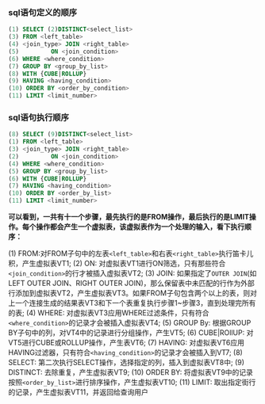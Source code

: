 ### sql语句定义的顺序

```sql
(1) SELECT (2)DISTINCT<select_list>
(3) FROM <left_table>
(4) <join_type> JOIN <right_table>
(5)         ON <join_condition>
(6) WHERE <where_condition>
(7) GROUP BY <group_by_list>
(8) WITH {CUBE|ROLLUP}
(9) HAVING <having_condition>
(10) ORDER BY <order_by_condition>
(11) LIMIT <limit_number>

```

### sql语句执行顺序

```sql
(8) SELECT (9)DISTINCT<select_list>
(1) FROM <left_table>
(3) <join_type> JOIN <right_table>
(2)         ON <join_condition>
(4) WHERE <where_condition>
(5) GROUP BY <group_by_list>
(6) WITH {CUBE|ROLLUP}
(7) HAVING <having_condition>
(10) ORDER BY <order_by_list>
(11) LIMIT <limit_number>

```

**可以看到，一共有十一个步骤，最先执行的是FROM操作，最后执行的是LIMIT操作。每个操作都会产生一个虚拟表，该虚拟表作为一个处理的输入，看下执行顺序：**

(1) FROM:对FROM子句中的左表`<left_table>`和右表`<right_table>`执行笛卡儿积，产生虚拟表VT1;
(2) ON: 对虚拟表VT1进行ON筛选，只有那些符合`<join_condition>`的行才被插入虚拟表VT2;
(3) JOIN: 如果指定了`OUTER JOIN`(如LEFT OUTER JOIN、RIGHT OUTER JOIN)，那么保留表中未匹配的行作为外部行添加到虚拟表VT2，产生虚拟表VT3。如果FROM子句包含两个以上的表，则对上一个连接生成的结果表VT3和下一个表重复执行步骤1~步骤3，直到处理完所有的表;
(4) WHERE: 对虚拟表VT3应用WHERE过滤条件，只有符合`<where_condition>`的记录才会被插入虚拟表VT4;
(5) GROUP By: 根据GROUP BY子句中的列，对VT4中的记录进行分组操作，产生VT5;
(6) CUBE|ROllUP: 对VT5进行CUBE或ROLLUP操作，产生表VT6;
(7) HAVING: 对虚拟表VT6应用HAVING过滤器，只有符合`<having_condition>`的记录才会被插入到VT7;
(8) SELECT: 第二次执行SELECT操作，选择指定的列，插入到虚拟表VT8中;
(9) DISTINCT: 去除重复，产生虚拟表VT9;
(10) ORDER BY: 将虚拟表VT9中的记录按照`<order_by_list>`进行排序操作，产生虚拟表VT10;
(11) LIMIT: 取出指定街行的记录，产生虚拟表VT11，并返回给查询用户